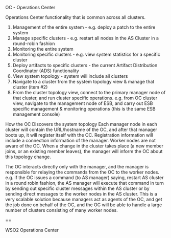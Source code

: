 OC - Operations Center 

Operations Center functionality that is common across all clusters.

1. Management of the entire system - e.g. deploy a patch to the entire system
2. Manage specific clusters - e.g. restart all nodes in the AS Cluster in a round-robin fashion
3. Monitoring the entire system
4. Monitoring specific clusters - e.g. view system statistics for a specific cluster
5. Deploy artifacts to specific clusters - the current Artifact Distribution Coordinator (ADS) functionality 
6. View system topology - system will include all clusters
7. Navigate to a cluster from the system topology view & manage that cluster (item #2)
8. From the cluster topology view, connect to the primary manager node of that cluster, and run cluster specific operations. e.g. from OC cluster view, navigate to the management node of ESB, and carry out ESB specific management & monitoring operations (this is the same ESB management console)

How the OC Discovers the system topology
Each manager node in each cluster will contain the URL/hostname of the OC, and after that manager boots up, it will register itself with the OC. Registration information will include a connection information of the manager. Worker nodes are not aware of the OC. When a change in the cluster takes place (a new member joins, or an existing member leaves), the manager will inform the OC about this topology change.

The OC interacts directly only with the manager, and the manager is responsible for relaying the commands from the OC to the worker nodes.  e.g. if the OC issues a command (to AS manager) saying, restart AS cluster in a round robin fashion, the AS manager will execute that command in turn by sending out specific cluster messages within the AS cluster or by sending direct messages to the worker nodes in the AS cluster. This is a very scalable solution because managers act as agents of the OC, and get the job done on behalf of the OC,  and the OC will be able to handle a large number of clusters consisting of many worker nodes.

==

WSO2 Operations Center
